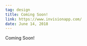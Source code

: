```yaml
---
tag: design
title: Coming Soon!
link: https://www.invisionapp.com/
date: June 14, 2018
---
```


Coming Soon!
